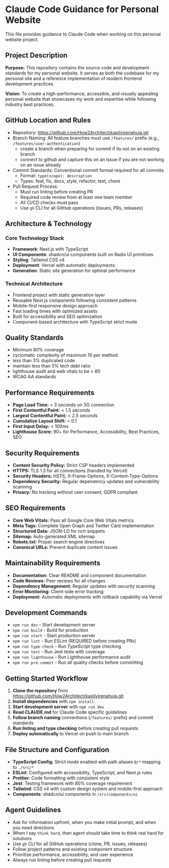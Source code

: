 # Claude Code Guidance for Personal Website

This file provides guidance to Claude Code when working on this personal website project.

## Project Description
**Purpose:** This repository contains the source code and development standards for my personal website. It serves as both the codebase for my personal site and a reference implementation of modern frontend development practices.

**Vision:** To create a high-performance, accessible, and visually appealing personal website that showcases my work and expertise while following industry best practices.

## GitHub Location and Rules
- Repository: https://github.com/How2Architect/kapilvirenahuja.git
- Branch Naming: All feature branches must use `/features/` prefix (e.g., `/features/user-authentication`)
  - create a branch when preparing for commit if its not on an existing branch
  - connect to github and capture this on an issue if you are not working on an issue already
- Commit Standards: Conventional commit format required for all commits
  - Format: `type(scope): description`
  - Types: feat, fix, docs, style, refactor, test, chore
- Pull Request Process:
  - Must run linting before creating PR
  - Required code review from at least one team member
  - All CI/CD checks must pass
  - Use `gh` CLI for all GitHub operations (issues, PRs, releases)



## Architecture & Technology

### Core Technology Stack
- **Framework**: Next.js with TypeScript
- **UI Components**: shadcn/ui components built on Radix UI primitives
- **Styling**: Tailwind CSS v4
- **Deployment**: Vercel with automatic deployments
- **Generation**: Static site generation for optimal performance

### Technical Architecture
- Frontend project with static generation layer
- Reusable Next.js components following consistent patterns
- Mobile-first responsive design approach
- Fast loading times with optimized assets
- Built for accessibility and SEO optimization
- Component-based architecture with TypeScript strict mode

## Quality Standards
- Minimum 80% coverage
- cyclomatic complexity of maximum 10 per method
- less than 3% duplicated code
- maintain less than 5% tech debt ratio
- lighthouse audit and web vitals to be > 80
- WCAG AA standards

## Performance Requirements
- **Page Load Time:** < 3 seconds on 3G connection
- **First Contentful Paint:** < 1.5 seconds
- **Largest Contentful Paint:** < 2.5 seconds
- **Cumulative Layout Shift:** < 0.1
- **First Input Delay:** < 100ms
- **Lighthouse Score:** 90+ for Performance, Accessibility, Best Practices, SEO

## Security Requirements
- **Content Security Policy:** Strict CSP headers implemented
- **HTTPS:** TLS 1.3 for all connections (handled by Vercel)
- **Security Headers:** HSTS, X-Frame-Options, X-Content-Type-Options
- **Dependency Security:** Regular dependency updates and vulnerability scanning
- **Privacy:** No tracking without user consent, GDPR compliant

## SEO Requirements
- **Core Web Vitals:** Pass all Google Core Web Vitals metrics
- **Meta Tags:** Complete Open Graph and Twitter Card implementation
- **Structured Data:** JSON-LD for rich snippets
- **Sitemap:** Auto-generated XML sitemap
- **Robots.txt:** Proper search engine directives
- **Canonical URLs:** Prevent duplicate content issues

## Maintainability Requirements
- **Documentation:** Clear README and component documentation
- **Code Reviews:** Peer reviews for all changes
- **Dependency Management:** Regular updates with security scanning
- **Error Monitoring:** Client-side error tracking
- **Deployment:** Automatic deployments with rollback capability via Vercel

## Development Commands
- `npm run dev` - Start development server
- `npm run build` - Build for production
- `npm run start` - Start production server
- `npm run lint` - Run ESLint (REQUIRED before creating PRs)
- `npm run type-check` - Run TypeScript type checking
- `npm run test` - Run Jest tests with coverage
- `npm run lighthouse` - Run Lighthouse performance audit
- `npm run pre-commit` - Run all quality checks before committing

## Getting Started Workflow
1. **Clone the repository** from https://github.com/How2Architect/kapilvirenahuja.git
2. **Install dependencies** with `npm install`
3. **Start development server** with `npm run dev`
4. **Read CLAUDE.md** for Claude Code specific guidelines
5. **Follow branch naming** conventions (`/features/` prefix) and commit standards
6. **Run linting and type checking** before creating pull requests
7. **Deploy automatically** to Vercel on push to main branch

## File Structure and Configuration
- **TypeScript Config**: Strict mode enabled with path aliases `@/*` mapping to `./src/*`
- **ESLint**: Configured with accessibility, TypeScript, and Next.js rules
- **Prettier**: Code formatting with consistent style
- **Jest**: Testing framework with 80% coverage requirement
- **Tailwind**: CSS v4 with custom design system and mobile-first approach
- **Components**: shadcn/ui components in `/src/components/ui`

## Agent Guidelines
- Ask for information upfront, when you make initial prompt, and when you need directions
- When I say `think hard`, then agent should take time to think real hard for solutions
- Use `gh` CLI for all GitHub operations (clone, PR, issues, releases)
- Follow project patterns and existing component structure
- Prioritize performance, accessibility, and user experience
- Always run linting before creating pull requests